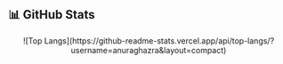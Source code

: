 ## 📊 GitHub Stats

<p align="center">
   ![Top Langs](https://github-readme-stats.vercel.app/api/top-langs/?username=anuraghazra&layout=compact)
</p>
